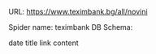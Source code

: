 URL: https://www.teximbank.bg/all/novini

Spider name: teximbank
DB Schema:

date
title
link
content
